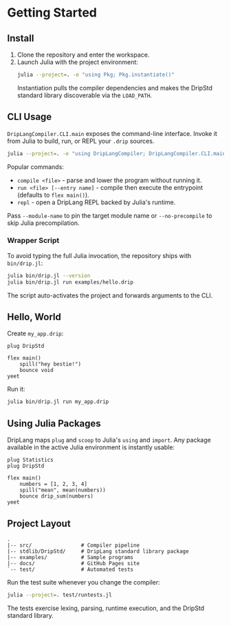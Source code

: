 # Getting Started

## Install

1. Clone the repository and enter the workspace.
2. Launch Julia with the project environment:
   ```bash
   julia --project=. -e "using Pkg; Pkg.instantiate()"
   ```
   Instantiation pulls the compiler dependencies and makes the DripStd standard library discoverable via the `LOAD_PATH`.

## CLI Usage

`DripLangCompiler.CLI.main` exposes the command-line interface. Invoke it from Julia to build, run, or REPL your `.drip` sources.

```bash
julia --project=. -e "using DripLangCompiler; DripLangCompiler.CLI.main(ARGS)" -- run examples/hello.drip
```

Popular commands:

- `compile <file>` - parse and lower the program without running it.
- `run <file> [--entry name]` - compile then execute the entrypoint (defaults to `flex main()`).
- `repl` - open a DripLang REPL backed by Julia's runtime.

Pass `--module-name` to pin the target module name or `--no-precompile` to skip Julia precompilation.

### Wrapper Script

To avoid typing the full Julia invocation, the repository ships with `bin/drip.jl`:

```bash
julia bin/drip.jl --version
julia bin/drip.jl run examples/hello.drip
```

The script auto-activates the project and forwards arguments to the CLI.

## Hello, World

Create `my_app.drip`:

```drip
plug DripStd

flex main()
    spill("hey bestie!")
    bounce void
yeet
```

Run it:

```bash
julia bin/drip.jl run my_app.drip
```

## Using Julia Packages

DripLang maps `plug` and `scoop` to Julia's `using` and `import`. Any package available in the active Julia environment is instantly usable:

```drip
plug Statistics
plug DripStd

flex main()
    numbers = [1, 2, 3, 4]
    spill("mean", mean(numbers))
    bounce drip_sum(numbers)
yeet
```

## Project Layout

```
.
|-- src/                # Compiler pipeline
|-- stdlib/DripStd/     # DripLang standard library package
|-- examples/           # Sample programs
|-- docs/               # GitHub Pages site
`-- test/               # Automated tests
```

Run the test suite whenever you change the compiler:

```bash
julia --project=. test/runtests.jl
```

The tests exercise lexing, parsing, runtime execution, and the DripStd standard library.

